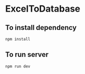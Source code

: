 # ExcelToDatabase

## To install dependency
```
npm install
```

## To run server
```
npm run dev
```
